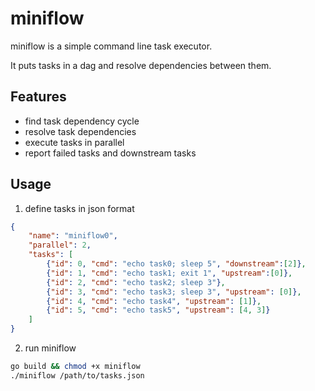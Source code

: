 # miniflow 

miniflow is a simple command line task executor.

It puts tasks in a dag and resolve dependencies between them.

## Features

- find task dependency cycle
- resolve task dependencies
- execute tasks in parallel
- report failed tasks and downstream tasks

## Usage

1. define tasks in json format

```json
{
    "name": "miniflow0",
    "parallel": 2,
    "tasks": [
        {"id": 0, "cmd": "echo task0; sleep 5", "downstream":[2]},
        {"id": 1, "cmd": "echo task1; exit 1", "upstream":[0]},
        {"id": 2, "cmd": "echo task2; sleep 3"},
        {"id": 3, "cmd": "echo task3; sleep 3", "upstream": [0]},
        {"id": 4, "cmd": "echo task4", "upstream": [1]},
        {"id": 5, "cmd": "echo task5", "upstream": [4, 3]}
    ]
}
```

2. run miniflow

```bash
go build && chmod +x miniflow
./miniflow /path/to/tasks.json
```

